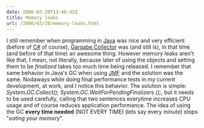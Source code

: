 ```yaml
---
date: 2006-03-20T13:40:42Z
title: Memory leaks
url: /2006/03/20/memory-leaks.html
---
```


<p>I still remember when programming in <a href="http://en.wikipedia.org/wiki/Java_platform">Java</a> was nice and very efficient (before of <a href="http://en.wikipedia.org/wiki/C_Sharp">C#</a> of course), <a href="http://en.wikipedia.org/wiki/Garbage_collection_(computer_science)">Gargabe Collector</a> was (and still is), in that time (and before of that time) an awesome thing. However memory leaks aren't like that, I mean, not literally, because later of using the objects and setting them to be <em>finalized</em> takes too much time being released. I remember that same behavior in Java's GC when using <a href="http://java.sun.com/products/java-media/jmf/">JMF</a> and the solution was the same. Nodaways  while doing final performance tests in my current development, at work, and I notice this behavior. The solution is simple: <em>System.GC.Collect(); System.GC.WaitForPendingFinalizers ();</em>, but it needs to be used carefully, calling that two sentences everytime increases CPU usage and of course reduces application performance. The idea of using the GC <strong>every time needed</strong> (NOT EVERY TIME) (lets say every minute) stops "<em>eating your memory</em>".</p>

